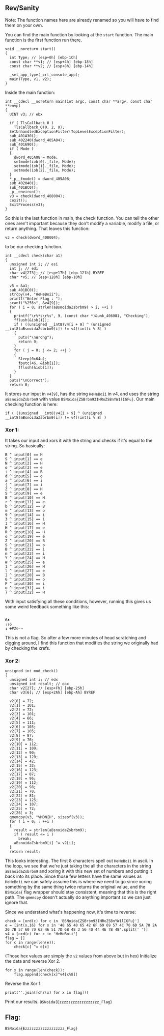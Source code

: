## Rev/Sanity

Note: The function names here are already renamed so you will have to find them on your own.

You can find the main function by looking at the `start` function. The main function is the first function run there.
```
void __noreturn start()
{
  int Type; // [esp+0h] [ebp-1Ch]
  const char **v1; // [esp+4h] [ebp-18h]
  const char **v2; // [esp+8h] [ebp-14h]

  _set_app_type(_crt_console_app);
  main(Type, v1, v2);
}
```

Inside the main function:
```
int __cdecl __noreturn main(int argc, const char **argv, const char **envp)
{
  UINT v3; // ebx

  if ( TlsCallback_0 )
    TlsCallback_0(0, 2, 0);
  SetUnhandledExceptionFilter(TopLevelExceptionFilter);
  sub_401A30();
  sub_402240(dword_405A04);
  sub_401690();
  if ( Mode )
  {
    dword_405A08 = Mode;
    setmode(iob[0]._file, Mode);
    setmode(iob[1]._file, Mode);
    setmode(iob[2]._file, Mode);
  }
  *_p__fmode() = dword_405A08;
  sub_402040();
  sub_401BC0();
  _p__environ();
  v3 = check(dword_408004);
  cexit();
  ExitProcess(v3);
}
```

So this is the last function in main, the check function. You can tell the other ones aren't important because they don't modify a variable, modify a file, or return anything. That leaves this function:
```
v3 = check(dword_408004);
```
to be our checking function.

```
int __cdecl check(char a1)
{
  unsigned int i; // esi
  int j; // edi
  char v4[273]; // [esp+17h] [ebp-121h] BYREF
  char *v5; // [esp+128h] [ebp-10h]

  v5 = &a1;
  sub_401BC0();
  strcpy(v4, "HeHeBoii");
  printf("Enter Flag : ");
  scanf("%256s", &v4[9]);
  for ( i = 0; strlen(aBsnoidaZsbrbm9) > i; ++i )
  {
    printf("\r%*s\r%s", 9, (const char *)&unk_406081, "Checking");
    fflush(&iob[1]);
    if ( ((unsigned __int8)v4[i + 9] ^ (unsigned __int8)aBsnoidaZsbrbm9[i]) != v4[(int)i % 8] )
    {
      puts("\nWrong");
      return 0;
    }
    for ( j = 0; j <= 2; ++j )
    {
      Sleep(0x64u);
      fputc(46, &iob[1]);
      fflush(&iob[1]);
    }
  }
  puts("\nCorrect");
  return 0;
```

It stores our input in `v4[9]`, has the string `HeHeBoii` in v4, and uses the string `aBsnoidaZsbrbm9` with value `BSNoida{ZSBrbm93IHRoZSBnYW1lIGFu}`. Our main checking function is here:
```
if ( ((unsigned __int8)v4[i + 9] ^ (unsigned __int8)aBsnoidaZsbrbm9[i]) != v4[(int)i % 8] )
```

### Xor 1:

It takes our input and xors it with the string and checks if it's equal to the string. So basically:
```
B ^ input[0] == H
S ^ input[1] == e
N ^ input[2] == H
o ^ input[3] == e
i ^ input[4] == B
d ^ input[5] == o
a ^ input[6] == i
{ ^ input[7] == i
Z ^ input[8] == H
S ^ input[9] == e
B ^ input[10] == H
r ^ input[11] == e
b ^ input[12] == B
m ^ input[13] == o
9 ^ input[14] == i
3 ^ input[15] == i
I ^ input[16] == H
H ^ input[17] == e
R ^ input[18] == H
o ^ input[19] == e
Z ^ input[20] == B
S ^ input[21] == o
B ^ input[22] == i
n ^ input[23] == i
Y ^ input[24] == H
W ^ input[25] == e
1 ^ input[26] == H
l ^ input[27] == e
I ^ input[28] == B
G ^ input[29] == o
F ^ input[30] == i
u ^ input[31] == i
} ^ input[32] == H
```

With input satisfying all these conditions, however, running this gives us some weird feedback something like this:
```

6♠
↕↕6
↨ ☻PZ☺-→
```

This is not a flag. So after a few more minutes of head scratching and digging around, I find this function that modifies the string we originally had by checking the xrefs.

### Xor 2:

```
unsigned int mod_check()
{
  unsigned int i; // edx
  unsigned int result; // eax
  char v2[27]; // [esp+Fh] [ebp-25h]
  char v3[6]; // [esp+2Ah] [ebp-Ah] BYREF

  v2[0] = 72;
  v2[1] = 101;
  v2[2] = 72;
  v2[3] = 101;
  v2[4] = 66;
  v2[5] = 111;
  v2[6] = 105;
  v2[7] = 105;
  v2[8] = 87;
  v2[9] = 76;
  v2[10] = 112;
  v2[11] = 109;
  v2[12] = 90;
  v2[13] = 120;
  v2[14] = 42;
  v2[15] = 32;
  v2[16] = 123;
  v2[17] = 87;
  v2[18] = 96;
  v2[19] = 112;
  v2[20] = 98;
  v2[21] = 70;
  v2[22] = 81;
  v2[23] = 125;
  v2[24] = 107;
  v2[25] = 72;
  v2[26] = 3;
  qmemcpy(v3, "VMDN{H", sizeof(v3));
  for ( i = 0; ; ++i )
  {
    result = strlen(aBsnoidaZsbrbm9);
    if ( result <= i )
      break;
    aBsnoidaZsbrbm9[i] ^= v2[i];
  }
  return result;
```
This looks interesting. The first 8 characters spell out `HeHeBoii` in ascii. In the loop, we see that we're just taking the all the characters in the string `aBsnoidaZsbrbm9` and xoring it with this new set of numbers and putting it back into its place. Since those few letters have the same values as `HeHeBoii` we can safely assume this is where we need to go since xoring something by the same thing twice returns the original value, and the `BSNoida{` flag wrapper should stay consistent, meaning that this is the right path. The `qmemcpy` doesn't actually do anything important so we can just ignore that.

Since we understand what's happening now, it's time to reverse:
```
check = [ord(c) for c in 'BSNoida{ZSBrbm93IHRoZSBnYW1lIGFu}']
e = [int(x,16) for x in '48 65 48 65 42 6F 69 69 57 4C 70 6D 5A 78 2A 20 7B 57 60 70 62 46 51 7D 6B 48 3 56 4D 44 4E 7B 48'.split(' ')]
v4 = [ord(c) for c in 'HeHeBoii']
flag = []
for c in range(len(e)):
    check[c] ^= e[c]
```
(Those hex values are simply the `v2` values from above but in hex)
Initialize the data and reverse Xor 2.

```
for x in range(len(check)):
    flag.append(check[x]^v4[x%8])
```
Reverse the Xor 1.

```
print(''.join([chr(x) for x in flag]))
```
Print our results.
`BSNoida{Ezzzzzzzzzzzzzzzzzz_Flag}`

## Flag:
`BSNoida{Ezzzzzzzzzzzzzzzzzz_Flag}`